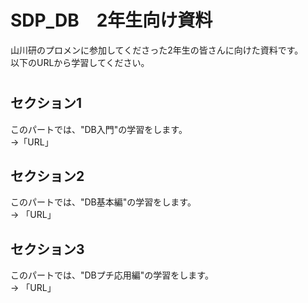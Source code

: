 # SDP_DB　2年生向け資料
山川研のプロメンに参加してくださった2年生の皆さんに向けた資料です。  
以下のURLから学習してください。
#  

## セクション1
このパートでは、"DB入門"の学習をします。  
->「URL」

## セクション2
このパートでは、"DB基本編"の学習をします。  
-> 「URL」

## セクション3
このパートでは、"DBプチ応用編"の学習をします。  
-> 「URL」
